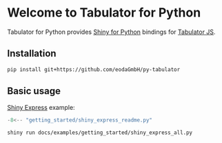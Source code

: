 # Welcome to Tabulator for Python

Tabulator for Python provides [Shiny for Python](https://shiny.posit.co/py/) bindings for [Tabulator JS](https://tabulator.info/).

## Installation

```bash
pip install git+https://github.com/eodaGmbH/py-tabulator
```

## Basic usage

[Shiny Express](https://shiny.posit.co/blog/posts/shiny-express/) example:

```python
-8<-- "getting_started/shiny_express_readme.py"
```

```bash
shiny run docs/examples/getting_started/shiny_express_all.py
```
